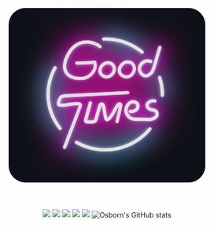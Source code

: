 <div align="center">
	<br>
		<img src="good-times.svg" width="400px">
	<br><br><br><br>
		<img src="https://img.shields.io/badge/Version-1.0.0-blue.svg">
		<img src="https://img.shields.io/badge/Build-Passing-brightgreen.svg">
		<img src="https://img.shields.io/badge/Dependencies-5-yellow.svg">
		<img src="https://img.shields.io/badge/Size-60kb-orange.svg">
		<img src="https://img.shields.io/badge/Downloads-10K-red.svg">
	<img src="https://github-readme-stats.vercel.app/api?username=osbornchann&count_private=true&show_icons=true&theme=radical" alt="Osborn's GitHub stats" align="center" />
</div>

